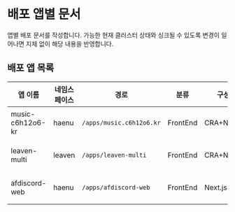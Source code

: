 # 배포 앱별 문서
앱별 배포 문서를 작성합니다. 가능한 현재 클러스터 상태와 싱크될 수 있도록 변경이 일어나면 지체 없이 해당 내용을 반영합니다.

## 배포 앱 목록
|앱 이름|네임스페이스|경로|분류|구성|링크|비고|
|-----|-----|-----|-----|-----|-----|-----|
|music-c6h12o6-kr|haenu|`/apps/music.c6h12o6.kr`|FrontEnd|CRA+Nginx|[Github](https://github.com/dokdo2013/music.c6h12o6.kr) / [Link](https://music.c6h12o6.kr)|기존 Vercel 배포|
|leaven-multi|leaven|`/apps/leaven-multi`|FrontEnd|CRA+Nginx|[Github](https://github.com/dokdo2013/leaven-multi) / [Link](https://multi.leaven.team)|기존 Vercel 배포|
|afdiscord-web|haenu|`/apps/afdiscord-web`|FrontEnd|Next.js|[Github](https://github.com/dokdo2013/afreecatv-discord-web) / [Link](https://afdiscord.haenu.com)|기존 Vercel 배포|
